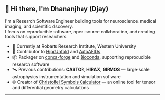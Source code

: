 ## 👋 Hi there, I'm Dhananjhay (Djay)

I'm a Research Software Engineer building tools for neuroscience, medical imaging, and scientific discovery.  
I focus on reproducible software, open-source collaboration, and creating tools that support researchers.

- 🔬 Currently at Robarts Research Institute, Western University  
- 🧠 Contributor to [HippUnfold](https://github.com/khanlab/hippunfold) and [AutoAFIDs](https://github.com/afids/autoafids)  
- 📦 Packager on [conda-forge](https://github.com/conda-forge) and [Bioconda](https://github.com/bioconda), supporting reproducible research software  
- 🛰️ Previous contributions: **CASTOR**, **HIRAX**, **GIRMOS** — large-scale astrophysics instrumentation and simulation software
- 🌐 Creator of [Christoffel Symbols Calculator](https://christoffel-symbols-calculator.com/) — an online tool for tensor and differential geometry calculations

--- 
